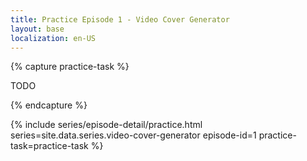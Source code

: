 ```yaml
---
title: Practice Episode 1 - Video Cover Generator
layout: base
localization: en-US
---
```


{% capture practice-task %}

TODO

{% endcapture %}

{% include series/episode-detail/practice.html
    series=site.data.series.video-cover-generator
    episode-id=1
    practice-task=practice-task
%}